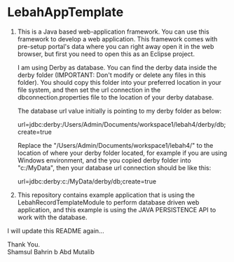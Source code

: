 # LebahAppTemplate

1.  This is a Java based web-application framework. You can use this framework to develop a web application. This framework comes with pre-setup portal's data where you can right away open it in the web browser, but first you need to open this as an Eclipse project.

    I am using Derby as database. You can find the derby data inside the derby folder (IMPORTANT: Don't modify or delete any files in this folder). You should copy this folder into your preferred location in your file system, and then set the url connection in the dbconnection.properties file to the location of your derby database.

    The database url value initially is pointing to my derby folder as below:

    url=jdbc:derby:/Users/Admin/Documents/workspace1/lebah4/derby/db;create=true

    Replace the "/Users/Admin/Documents/workspace1/lebah4/" to the location of where your derby folder located, for example if you are using Windows environment, and the you copied derby folder into "c:/MyData", then your database url connection should be like this:

    url=jdbc:derby:c:/MyData/derby/db;create=true

3. This repository contains example application that is using the LebahRecordTemplateModule to perform database driven web application, and this example is using the JAVA PERSISTENCE API to work with the database.


I will update this README again...

Thank You.<br/>
Shamsul Bahrin b Abd Mutalib

